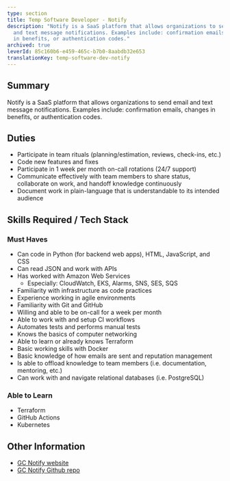 ```yaml
---
type: section
title: Temp Software Developer - Notify
description: "Notify is a SaaS platform that allows organizations to send email
  and text message notifications. Examples include: confirmation emails, changes
  in benefits, or authentication codes."
archived: true
leverId: 85c160b6-e459-465c-b7b0-8aabdb32e653
translationKey: temp-software-dev-notify
---
```

## Summary

Notify is a SaaS platform that allows organizations to send email and text message notifications. Examples include: confirmation emails, changes in benefits, or authentication codes.

## Duties

* Participate in team rituals (planning/estimation, reviews, check-ins, etc.)
* Code new features and fixes
* Participate in 1 week per month on-call rotations (24/7 support)
* Communicate effectively with team members to share status, collaborate on work, and handoff knowledge continuously
* Document work in plain-language that is understandable to its intended audience

## Skills Required / Tech Stack

### Must Haves

* Can code in Python (for backend web apps), HTML, JavaScript, and CSS
* Can read JSON and work with APIs
* Has worked with Amazon Web Services
  * Especially: CloudWatch, EKS, Alarms, SNS, SES, SQS
* Familiarity with infrastructure as code practices
* Experience working in agile environments
* Familiarity with Git and GitHub
* Willing and able to be on-call for a week per month
* Able to work with and setup CI workflows
* Automates tests and performs manual tests
* Knows the basics of computer networking
* Able to learn or already knows Terraform
* Basic working skills with Docker
* Basic knowledge of how emails are sent and reputation management
* Is able to offload knowledge to team members (i.e. documentation, mentoring, etc.)
* Can work with and navigate relational databases (i.e. PostgreSQL)

### Able to Learn

* Terraform
* GitHub Actions
* Kubernetes

## Other Information

* [GC Notify website](https://notification.alpha.canada.ca)
* [GC Notify Github repo](https://github.com/cds-snc/notification-api)

